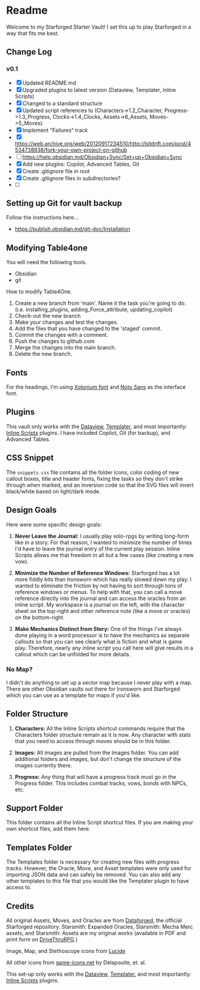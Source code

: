 # Readme
Welcome to my Starforged Starter Vault!  I set this up to play Starforged in a way that fits me best.

## Change Log

### v0.1
- [x] Updated README.md
- [x] Upgraded plugins to latest version (Dataview, Templater, Inline Scripts)
- [x] Changed to a standard structure
- [x] Updated script references to (Characters->1.2_Character, Progress->1.3_Progress, Clocks->1.4_Clocks, Assets->6_Assets, Moves->5_Moves)
- [x] Implement "Failures" track
- [x] https://web.archive.org/web/20120917234510/http://bitdrift.com/post/4534738938/fork-your-own-project-on-github
- [ ] https://help.obsidian.md/Obsidian+Sync/Set+up+Obsidian+Sync
- [x] Add new plugins: Copilot, Advanced Tables, Git
- [x] Create .gitignore file in root
- [x] Create .gitignore files in subdirectories?
- [ ] 



## Setting up Git for vault backup
Follow the instructions here...
- https://publish.obsidian.md/git-doc/Installation

## Modifying Table4one
You will need the following tools.
- Obsidian
- git

How to modify Table4One.
1. Create a new branch from 'main'. Name it the task you're going to do. (i.e. installing_plugins, adding_Force_attribute, updating_copilot)
2. Check-out the new branch
3. Make your changes and test the changes.
5. Add the files that you have changed to the 'staged' commit.
6. Commit the changes with a comment.
7. Push the changes to github.com
8. Merge the changes into the main branch.
9. Delete the new branch.

## Fonts
For the headings, I'm using [Xolonium font](https://www.fontspace.com/xolonium-font-f17644) and [Noto Sans](https://fonts.google.com/noto/specimen/Noto+Sans) as the interface font.

## Plugins
This vault only works with the [Dataview](https://github.com/blacksmithgu/obsidian-dataview), [Templater](https://github.com/SilentVoid13/Templater), and most importantly: [Inline Scripts](https://github.com/jon-heard/obsidian-inline-scripts) plugins. I have included Copilot, Git (for backup), and Advanced Tables.

## CSS Snippet
The `snippets.css` file contains all the folder icons, color coding of new callout boxes, title and header fonts, fixing the tasks so they don't strike through when marked, and an inversion code so that the SVG files will invert black/white based on light/dark mode.

## Design Goals
Here were some specific design goals:

1. **Never Leave the Journal:** I usually play solo-rpgs by writing long-form like in a story.  For that reason, I wanted to minimize the number of times I'd have to leave the journal entry of the current play session.  Inline Scripts allows me that freedom in all but a few cases (like creating a new vow).
   
2. **Minimize the Number of Reference Windows:** Starforged has a lot more fiddly bits than Ironsworn which has really slowed down my play.  I wanted to eliminate the friction by not having to sort through tons of reference windows or menus.  To help with that, you can call a move reference directly into the journal and can access the oracles from an inline script.  My workspace is a journal on the left, with the character sheet on the top-right and other reference note (like a move or oracles) on the bottom-right.
   
3. **Make Mechanics Distinct from Story:** One of the things I've always done playing in a word processor is to have the mechanics as separate callouts so that you can see clearly what is fiction and what is game play.  Therefore, nearly any inline script you call here will give results in a callout which can be unfolded for more details.

### No Map?
I didn't do anything to set up a sector map because I never play with a map.  There are other Obsidian vaults out there for Ironsworn and Starforged which you can use as a template for maps if you'd like.

## Folder Structure
1. **Characters:** All the Inline Scripts shortcut commands require that the Characters folder structure remain as it is now.  Any character with stats that you need to access through moves should be in this folder.

2. **Images:** All images are pulled from the Images folder.  You can add additional folders and images, but don't change the structure of the images currently there.

3. **Progress:** Any thing that will have a progress track must go in the Progress folder.  This includes combat tracks, vows, bonds with NPCs, etc.


## Support Folder
This folder contains all the Inline Script shortcut files.  If you are making your own shortcut files, add them here.

## Templates Folder
The Templates folder is necessary for creating new files with progress tracks.  However, the Oracle, Move, and Asset templates were only used for importing JSON data and can safely be removed.  You can also add any other templates to this file that you would like the Templater plugin to have access to.

## Credits
All original Assets, Moves, and Oracles are from [Dataforged](https://github.com/rsek/dataforged), the official Starforged repository. Starsmith: Expanded Oracles, Starsmith: Mecha Merc assets, and Starsmith: Assets are my original works (available in PDF and print form on [DriveThruRPG](https://www.drivethrurpg.com).)

Image, Map, and Stethoscope icons from [Lucide](https://lucide.dev/)

All other icons from [game-icons.net](https://game-icons.net) by Delapouite, et. al.

This set-up only works with the [Dataview](https://github.com/blacksmithgu/obsidian-dataview), [Templater](https://github.com/SilentVoid13/Templater), and most importantly: [Inline Scripts](https://github.com/jon-heard/obsidian-inline-scripts) plugins.
